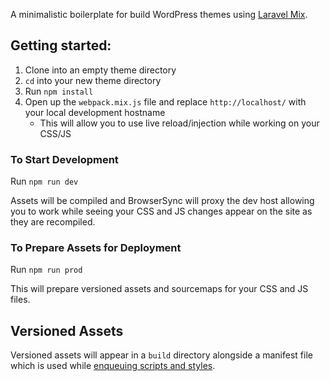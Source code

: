 A minimalistic boilerplate for build WordPress themes using [Laravel Mix](https://laravel.com/docs/5.8/mix).

## Getting started:

1. Clone into an empty theme directory
1. `cd` into your new theme directory
1. Run `npm install`
1. Open up the `webpack.mix.js` file and replace `http://localhost/` with your local development hostname
   - This will allow you to use live reload/injection while working on your CSS/JS
  
### To Start Development

Run `npm run dev`

Assets will be compiled and BrowserSync will proxy the dev host allowing you to work while seeing your CSS and JS 
changes appear on the site as they are recompiled.  

### To Prepare Assets for Deployment

Run `npm run prod`

This will prepare versioned assets and sourcemaps for your CSS and JS files. 

## Versioned Assets

Versioned assets will appear in a `build` directory alongside a manifest file which is used while 
[enqueuing scripts and styles](https://github.com/mishterk/wp-laravel-mix-theme-boilerplate/blob/master/includes/scripts-and-styles.php).

